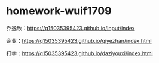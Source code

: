 # homework-wuif1709
乔逸欣：https://q15035395423.github.io/input/index

企业：https://q15035395423.github.io/qiyezhan/index.html

打字：https://q15035395423.github.io/daziyouxi/index.html